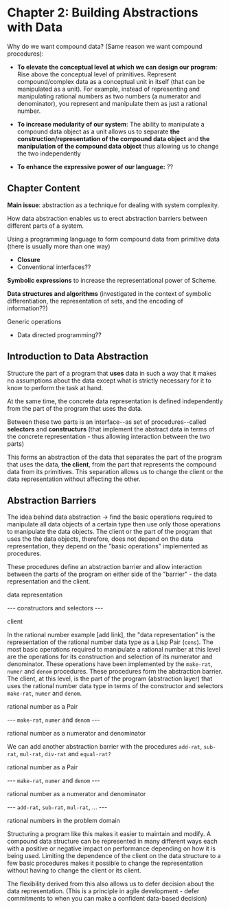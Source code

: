 # Chapter 2: Building Abstractions with Data

Why do we want compound data? (Same reason we want compound procedures):

- **To elevate the conceptual level at which we can design our
 program**: Rise above the conceptual level of primitives. Represent
 compound/complex data as a conceptual unit in itself (that can be
 manipulated as a unit). For example, instead of representing and
 manipulating rational numbers as two numbers (a numerator and
 denominator), you represent and manipulate them as just a rational
 number.

- **To increase modularity of our system**: The ability to manipulate
  a compound data object as a unit allows us to separate **the
  construction/representation of the compound data object** and **the
  manipulation of the compound data object** thus allowing us to
  change the two independently
  
- **To enhance the expressive power of our language:** ??


## Chapter Content

**Main issue**: abstraction as a technique for dealing with system
complexity.

How data abstraction enables us to erect abstraction barriers between
different parts of a system.

Using a programming language to form compound data from primitive data
(there is usually more than one way)
- **Closure**
- Conventional interfaces??

**Symbolic  expressions** to  increase the  representational power  of
Scheme.

**Data structures and algorithms** (investigated in the context of
symbolic differentiation, the representation of sets, and the encoding
of information??)

Generic operations
- Data directed programming??


## Introduction to Data Abstraction
Structure the part of a program that **uses** data in such a way that
it makes no assumptions about the data except what is strictly
necessary for it to know to perform the task at hand.

At the same time, the concrete data representation is defined
independently from the part of the program that uses the data.

Between these two parts is an interface--as set of procedures--called
**selectors** and **constructurs** (that implement the abstract data
in terms of the concrete representation - thus allowing interaction
between the two parts)

This forms an abstraction of the data that separates the part of the
program that uses the data, **the client**, from the part that
represents the compound data from its primitives. This separation
allows us to change the client or the data representation without
affecting the other.


## Abstraction Barriers
The idea behind data abstraction -> find the basic operations required
to manipulate all data objects of a certain type then use only those
operations to manipulate the data objects.  The client or the part of
the program that uses the the data objects, therefore, does not depend
on the data representation, they depend on the "basic operations"
implemented as procedures.

These procedures define an abstraction barrier and allow interaction
between the parts of the program on either side of the "barrier" - the
data representation and the client.


   data representation

--- constructors and selectors ---

   client
    

In the rational number example [add link], the "data representation"
is the representation of the rational number data type as a Lisp Pair
(`cons`). The most basic operations required to manipulate a rational
number at this level are the operations for its construction and
selection of its numerator and denominator. These operations have been
implemented by the `make-rat`, `numer` and `denom` procedures. These
procedures form the abstraction barrier. The client, at this level, is
the part of the program (abstraction layer) that uses the rational
number data type in terms of the constructor and selectors `make-rat`,
`numer` and `denom`.

   rational number as a Pair
   
--- `make-rat`, `numer` and `denom` ---

   rational number as a numerator and denominator

We can add another abstraction barrier with the procedures `add-rat`,
`sub-rat`, `mul-rat`, `div-rat` and `equal-rat?`

   rational number as a Pair

--- `make-rat`, `numer` and `denom` ---

   rational number as a numerator and denominator
   
--- `add-rat`, `sub-rat`, `mul-rat`, ... ---

   rational numbers in the problem domain


Structuring a program like this makes it easier to maintain and
modify. A compound data structure can be represented in many different
ways each with a positive or negative impact on performance depending
on how it is being used. Limiting the dependence of the client on the
data structure to a few basic procedures makes it possible to change
the representation without having to change the client or its client.

The flexibility derived from this also allows us to defer decision
about the data representation. (This is a principle in agile
development - defer commitments to when you can make a confident
data-based decision)
